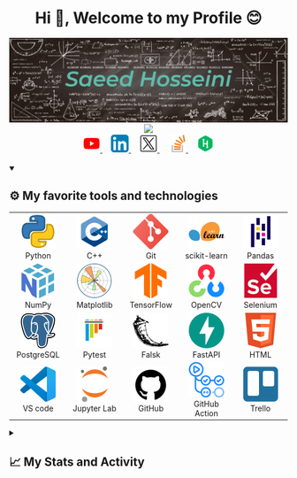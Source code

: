 <!-- header -->

<h1 align="center">Hi 👋, Welcome to my Profile 😊</h1>
<img src="https://raw.githubusercontent.com/s144s/s144s/main/img/Saeed-Background.jpg" alt="👋 Hi there! I'm Saeed" title="👋 Hi there! I'm Saeed"/>
<div align="center">
	<a href="https://github.com/DenverCoder1/readme-typing-svg">
		<img src="https://readme-typing-svg.demolab.com/?lines=Python%20developer%20and%20lover;Machine%20learning%20and%20AI%20engineer;Data%20science%20engineer%20%26%20analyzer;4%2B%20years%20of%20coding%20experience&font=Montserrat&center=true&width=440&height=45&color=50CAB2&vCenter=true&pause=1000&size=25" />
	</a>
</div>
<!-- social media -->
<div align="center">
	<a href="https://youtube.com/@saeedhosseini144">
		<img width="32px" alt="Youtube" title="Youtube" src="https://raw.githubusercontent.com/s144s/s144s/main/img/youtube-icon.png"/>
	</a>
	&#8287;&#8287;&#8287;
	<a href="https://www.linkedin.com/in/saeed-hosseini-s144s/">
		<img width="32px" alt="Linkedin" title="Linkedin" src="https://raw.githubusercontent.com/s144s/s144s/main/img/linkedin-icon.png"/>
	</a>
	&#8287;&#8287;&#8287;
	<a href="https://x.com/SaeedH144">
		<img width="32px" alt="Twitter" title="Twitter" src="https://raw.githubusercontent.com/s144s/s144s/main/img/x-icon.png"/>
	</a>
	&#8287;&#8287;&#8287;
	<a href="https://stackoverflow.com/users/14313347/saeed-hosseini">
		<img width="32px" alt="Stackoverflow" title="Stackoverflow" src="https://raw.githubusercontent.com/s144s/s144s/main/img/stack-icon.png"/>
	</a>
	&#8287;&#8287;&#8287;
	<a href="https://www.hackerrank.com/saeed144_73">
		<img width="32px" alt="Hackerrank" title="Hackerrank" src="https://raw.githubusercontent.com/s144s/s144s/main/img/hackerrank-icon.png"/>
	</a>
</div>
<br/>
<!-- skils -->
<details open> 
 	<summary><h2>⚙️ My favorite tools and technologies</h2></summary>
	<table>
		<tr>
			<td align="center" width="96">
			    <img src="https://raw.githubusercontent.com/s144s/s144s/main/img/python.png" alt="icon" width="64" height="64" />
			  <br>Python
			</td>
				<td align="center" width="96">
			    <img src="https://raw.githubusercontent.com/s144s/s144s/main/img/cpp.png" alt="icon" width="64" height="64" />
			  <br>C++
			</td>
				<td align="center" width="96">
			    <img src="https://raw.githubusercontent.com/s144s/s144s/main/img/git.png" alt="icon" width="64" height="64" />
			  <br>Git
			</td>
				<td align="center" width="96">
			    <img src="https://raw.githubusercontent.com/s144s/s144s/main/img/scikit-learn.png" alt="icon" width="64" height="64" />
			  <br>scikit-learn
			</td>
				<td align="center" width="96">
			    <img src="https://raw.githubusercontent.com/s144s/s144s/main/img/Pandas.png" alt="icon" width="64" height="64" />
			  <br>Pandas
			</td>
		</tr>
		<tr>
			<td align="center" width="96">
			    <img src="https://raw.githubusercontent.com/s144s/s144s/main/img/NumPy.png" alt="icon" width="64" height="64" />
			  <br>NumPy
			</td>
				<td align="center" width="96">
			    <img src="https://raw.githubusercontent.com/s144s/s144s/main/img/Matplotlib.png" alt="icon" width="64" height="64" />
			  <br>Matplotlib
			</td>
				<td align="center" width="96">
			    <img src="https://raw.githubusercontent.com/s144s/s144s/main/img/TensorFlow.png" alt="icon" width="64" height="64" />
			  <br>TensorFlow
			</td>
				<td align="center" width="96">
			    <img src="https://raw.githubusercontent.com/s144s/s144s/main/img/OpenCV.png" alt="icon" width="64" height="64" />
			  <br>OpenCV
			</td>
				<td align="center" width="96">
			    <img src="https://raw.githubusercontent.com/s144s/s144s/main/img/Selenium.png" alt="icon" width="64" height="64" />
			  <br>Selenium
			</td>
		</tr>
		<tr>
			<td align="center" width="96">
			    <img src="https://raw.githubusercontent.com/s144s/s144s/main/img/postgre.png" alt="icon" width="64" height="64" />
			  <br>PostgreSQL
			</td>
				<td align="center" width="96">
			    <img src="https://raw.githubusercontent.com/s144s/s144s/main/img/pytest.png" alt="icon" width="64" height="64" />
			  <br>Pytest
			</td>
				<td align="center" width="96">
			    <img src="https://raw.githubusercontent.com/s144s/s144s/main/img/flask.png" alt="icon" width="64" height="64" />
			  <br>Falsk
			</td>
				<td align="center" width="96">
			    <img src="https://raw.githubusercontent.com/s144s/s144s/main/img/FastAPI.png" alt="icon" width="64" height="64" />
			  <br>FastAPI
			</td>
				<td align="center" width="96">
			    <img src="https://raw.githubusercontent.com/s144s/s144s/main/img/html.png" alt="icon" width="64" height="64" />
			  <br>HTML
			</td>
		</tr>
		<tr>
			<td align="center" width="96">
			    <img src="https://raw.githubusercontent.com/s144s/s144s/main/img/vs.png" alt="icon" width="64" height="64" />
			  <br>VS code
			</td>
				<td align="center" width="96">
			    <img src="https://raw.githubusercontent.com/s144s/s144s/main/img/Jupyter.png" alt="icon" width="64" height="64" />
			  <br>Jupyter Lab
			</td>
				<td align="center" width="96">
			    <img src="https://raw.githubusercontent.com/s144s/s144s/main/img/github.png" alt="icon" width="64" height="64" />
			  <br>GitHub
			</td>
				<td align="center" width="96">
			    <img src="https://raw.githubusercontent.com/s144s/s144s/main/img/GitHub Actions.png" alt="icon" width="64" height="64" />
			  <br>GitHub Action
			</td>
				<td align="center" width="96">
			    <img src="https://raw.githubusercontent.com/s144s/s144s/main/img/Trello.png" alt="icon" width="64" height="64" />
			  <br>Trello
			</td>
		</tr>
	</table>
</details>

<details> 
 	<summary>
 		<h2>📈 My Stats and Activity</h2>
 	</summary>
    <h3>🔥 Streak Stats</h3>
	<div>
        <a href="https://git.io/streak-stats"><img src="https://streak-stats.demolab.com?user=s144s&theme=blue-navy" alt="GitHub Streak" /></a>
	</div>
	<h3>💻 Languages</h3>
	<div>
		<a href="https://github.com/anuraghazra/github-readme-stats">
			<img alt="saeed's Top Languages" src="https://github-readme-stats.vercel.app/api/top-langs/?username=s144s&&custom_title=Top+Languages&hide_progress=true&theme=blue_navy" height="192px"/>
		</a>
		<br>
		<p>
			<b>Note:</b> Top languages is only a metric of the languages my public code consists of and doesn't reflect experience or skill level.
		</p>
	</div>
	<h3>⚡ Activities</h3>
	<div>
		  <a href="https://github.com/ashutosh00710/github-readme-activity-graph"><img alt="Saeed's Activity Graph" src="https://github-readme-activity-graph.vercel.app/graph/?username=s144s&bg_color=1F222E&color=F8D866&line=50CAB2&point=FFFFFF&hide_border=true&theme=merko" /></a>
	</div>
	<!--<h3>👨‍💻 Workflow</h3> -->
	<!--START_SECTION:activity-->
	<!--END_SECTION:activity-->
	<!--START_SECTION:waka-->
![Code Time](http://img.shields.io/badge/Code%20Time-57%20hrs%2050%20mins-blue)

![Lines of code](https://img.shields.io/badge/From%20Hello%20World%20I%27ve%20Written-10.9%20million%20lines%20of%20code-blue)

**I'm an Early 🐤** 

```text
🌞 Morning                1208 commits        ███████████░░░░░░░░░░░░░░   45.77 % 
🌆 Daytime                824 commits         ████████░░░░░░░░░░░░░░░░░   31.22 % 
🌃 Evening                498 commits         █████░░░░░░░░░░░░░░░░░░░░   18.87 % 
🌙 Night                  109 commits         █░░░░░░░░░░░░░░░░░░░░░░░░   04.13 % 
```
📅 **I'm Most Productive on Sunday** 

```text
Monday                   434 commits         ████░░░░░░░░░░░░░░░░░░░░░   16.45 % 
Tuesday                  413 commits         ████░░░░░░░░░░░░░░░░░░░░░   15.65 % 
Wednesday                380 commits         ████░░░░░░░░░░░░░░░░░░░░░   14.40 % 
Thursday                 348 commits         ███░░░░░░░░░░░░░░░░░░░░░░   13.19 % 
Friday                   262 commits         ██░░░░░░░░░░░░░░░░░░░░░░░   09.93 % 
Saturday                 347 commits         ███░░░░░░░░░░░░░░░░░░░░░░   13.15 % 
Sunday                   455 commits         ████░░░░░░░░░░░░░░░░░░░░░   17.24 % 
```


📊 **This Week I Spent My Time On** 

```text
🕑︎ Time Zone: Asia/Tehran

💬 Programming Languages: 
Python                   12 hrs 48 mins      ████████████████████░░░░░   79.17 % 
JavaScript               52 mins             █░░░░░░░░░░░░░░░░░░░░░░░░   05.46 % 
HTML                     42 mins             █░░░░░░░░░░░░░░░░░░░░░░░░   04.37 % 
CSV                      32 mins             █░░░░░░░░░░░░░░░░░░░░░░░░   03.36 % 
JSON                     31 mins             █░░░░░░░░░░░░░░░░░░░░░░░░   03.27 % 
```


 Last Updated on 27/12/2023 22:13:00 UTC
<!--END_SECTION:waka-->
</details>
